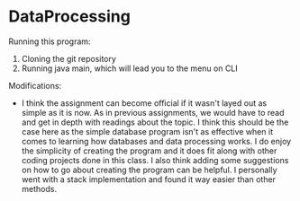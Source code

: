 # DataProcessing

Running this program:
1. Cloning the git repository
2. Running java main, which will lead you to the menu on CLI

Modifications:
- I think the assignment can become official if it wasn't layed out as simple as it is now. As in previous assignments, we would have to read and get in depth with readings about the topic. I think this should be the case here as the simple database program isn't as effective when it comes to learning how databases and data processing works. I do enjoy the simplicity of creating the program and it does fit along with other coding projects done in this class. I also think adding some suggestions on how to go about creating the program can be helpful. I personally went with a stack implementation and found it way easier than other methods. 
